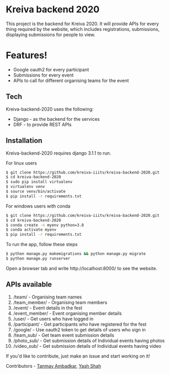 # Kreiva backend 2020

This project is the backend for Kreiva 2020. It will provide APIs for every thing required by the website, which includes registrations, submissions, displaying submissions for people to view.


# Features!

  - Google oauth2 for every participant
  - Submissions for every event
  - APIs to call for different organising teams for the event

## Tech

Kreiva-backend-2020 uses the following:

* Django - as the backend for the services
* DRF - to provide REST APIs

## Installation

Kreiva-backend-2020 requires django 3.1.1 to run.

For linux users
```sh
$ git clone https://github.com/kreiva-iiitv/kreiva-backend-2020.git
$ cd kreiva-backend-2020
$ sudo pip install virtualenv
$ virtualenv venv
$ source venv/bin/activate
$ pip install -r requirements.txt
```

For windows users with conda
```sh
$ git clone https://github.com/kreiva-iiitv/kreiva-backend-2020.git
$ cd kreiva-backend-2020
$ conda create -n myenv python=3.8
$ conda activate myenv
$ pip install -r requirements.txt
```

To run the app, follow these steps

```sh
$ python manage.py makemigrations && python manage.py migrate
$ python manage.py runserver
```
Open a browser tab and write http://localhost:8000/ to see the website.

## APIs available

1) /team/ - Organising team names
2) /team_member/ - Organising team members
3) /event/ - Event details in the fest
4) /event_member/ - Event organising member details
5) /user/ - Get users who have logged in 
6) /participant/ - Get participants who have registered for the fest
7) /google/ - Use oauth2 token to get details of users who sign in
8) /team_sub/ - Get team event submission details
9) /photo_sub/ - Get submission details of Individual events having photos
10) /video_sub/ - Get submission details of Individual events having video

If you'd like to contribute, just make an issue and start working on it!

Contributors - [Tanmay Ambadkar](https://github.com/TanmayAmbadkar), [Yash Shah](https://github.com/theyashshahs)
